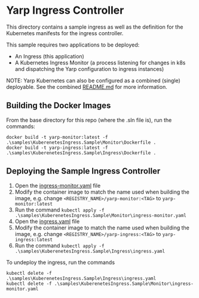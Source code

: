 # Yarp Ingress Controller

This directory contains a sample ingress as well as the definition for the Kubernetes manifests for the ingress controller.

This sample requires two applications to be deployed:
* An Ingress (this application)
* A Kubernetes Ingress Monitor (a process listening for changes in k8s and dispatching the Yarp configuration to ingress instances)

NOTE: Yarp Kubernetes can also be configured as a combined (single) deployable. See the combined [README.md](../Combined/README.md) for more information.

## Building the Docker Images

From the base directory for this repo (where the .sln file is), run the commands:

```
docker build -t yarp-monitor:latest -f .\samples\KuberenetesIngress.Sample\Monitor\Dockerfile .
docker build -t yarp-ingress:latest -f .\samples\KuberenetesIngress.Sample\Ingress\Dockerfile .
```

## Deploying the Sample Ingress Controller

1. Open the [ingress-monitor.yaml](../Monitor/ingress-monitor.yaml) file
1. Modify the container image to match the name used when building the image, e.g. change `<REGISTRY_NAME>/yarp-monitor:<TAG>` to `yarp-monitor:latest`
1. Run the command `kubectl apply -f .\samples\KuberenetesIngress.Sample\Monitor\ingress-monitor.yaml`
1. Open the [ingress.yaml](./ingress.yaml) file
1. Modify the container image to match the name used when building the image, e.g. change `<REGISTRY_NAME>/yarp-ingress:<TAG>` to `yarp-ingress:latest`
1. Run the command `kubectl apply -f .\samples\KuberenetesIngress.Sample\Ingress\ingress.yaml`

To undeploy the ingress, run the commands
```
kubectl delete -f .\samples\KuberenetesIngress.Sample\Ingress\ingress.yaml
kubectl delete -f .\samples\KuberenetesIngress.Sample\Monitor\ingress-monitor.yaml
```
